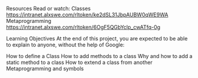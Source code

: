 Resources
Read or watch:
Classes <https://intranet.alxswe.com/rltoken/ke2dSL31JbpAUBW0qWE9WA>
Metaprogramming <https://intranet.alxswe.com/rltoken/6OgF5QGbYclp_cwATfq-0g>

Learning Objectives
At the end of this project, you are expected to be able to explain to anyone, without the help of Google:

How to define a Class
How to add methods to a class
Why and how to add a static method to a class
How to extend a class from another
Metaprogramming and symbols
